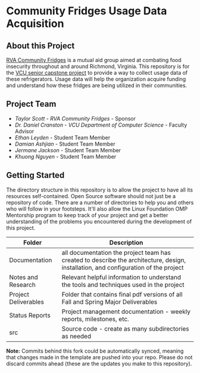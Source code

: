# Community Fridges Usage Data Acquisition
## About this Project
[RVA Community Fridges](https://www.rvacommunityfridges.com/) is a mutual aid group aimed at combating food insecurity throughout and around Richmond, Virginia. This repository is for the [VCU senior capstone project](https://egr.vcu.edu/capstone/) to provide a way to collect usage data of these refrigerators. Usage data will help the organization acquire funding and understand how these fridges are being utilized in their communities. 
 
## Project Team
- *Taylor Scott* - *RVA Community Fridges* - Sponsor
- *Dr. Daniel Cranston* - *VCU Department of Computer Science* - Faculty Advisor
- *Ethan Leyden* - Student Team Member
- *Damian Ashjian* - Student Team Member
- *Jermane Jackson* - Student Team Member
- *Khuong Nguyen* - Student Team Member

## Getting Started
The directory structure in this repository is to allow the project to have all its resources self-contained.
Open Source software should not just be a repository of code.  There are a number of directories to help you and others who will 
follow in your footsteps.  It'll also allow the Linux Foundation OMP Mentorship program to keep track of your project and get
a better understanding of the problems you encountered during the development of this project. 

| Folder | Description |
|---|---|
| Documentation |  all documentation the project team has created to describe the architecture, design, installation, and configuration of the project |
| Notes and Research | Relevant helpful information to understand the tools and techniques used in the project |
| Project Deliverables | Folder that contains final pdf versions of all Fall and Spring Major Deliverables |
| Status Reports | Project management documentation - weekly reports, milestones, etc. |
| src | Source code - create as many subdirectories as needed |

**Note:** Commits behind this fork could be automatically synced, meaning that changes made in the template are pushed into your repo. Please do not discard commits ahead (these are the updates you make to this repository).


